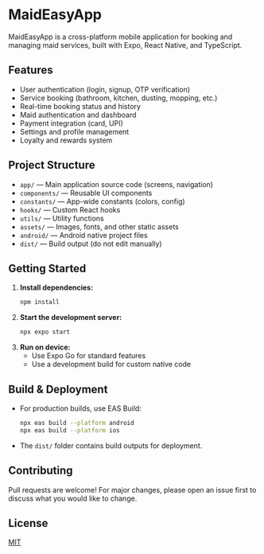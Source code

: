 # MaidEasyApp

MaidEasyApp is a cross-platform mobile application for booking and managing maid services, built with Expo, React Native, and TypeScript.

## Features
- User authentication (login, signup, OTP verification)
- Service booking (bathroom, kitchen, dusting, mopping, etc.)
- Real-time booking status and history
- Maid authentication and dashboard
- Payment integration (card, UPI)
- Settings and profile management
- Loyalty and rewards system

## Project Structure
- `app/` — Main application source code (screens, navigation)
- `components/` — Reusable UI components
- `constants/` — App-wide constants (colors, config)
- `hooks/` — Custom React hooks
- `utils/` — Utility functions
- `assets/` — Images, fonts, and other static assets
- `android/` — Android native project files
- `dist/` — Build output (do not edit manually)

## Getting Started
1. **Install dependencies:**
   ```sh
   npm install
   ```
2. **Start the development server:**
   ```sh
   npx expo start
   ```
3. **Run on device:**
   - Use Expo Go for standard features
   - Use a development build for custom native code

## Build & Deployment
- For production builds, use EAS Build:
  ```sh
  npx eas build --platform android
  npx eas build --platform ios
  ```
- The `dist/` folder contains build outputs for deployment.

## Contributing
Pull requests are welcome! For major changes, please open an issue first to discuss what you would like to change.

## License
[MIT](LICENSE)

